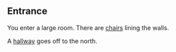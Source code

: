 ## Entrance

You enter a large room. There are [chairs](chair.md) lining the walls.

A [hallway](hall.md) goes off to the north.
